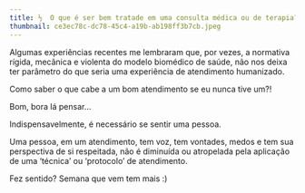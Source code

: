 ```yaml
---
title: ⅓  O que é ser bem tratade em uma consulta médica ou de terapia?
thumbnail: ce3ec78c-dc78-45c4-a19b-ab198ff3b7cb.jpeg
---
```

<!--StartFragment-->

Algumas experiências recentes me lembraram que, por vezes, a normativa rígida, mecânica e violenta do modelo biomédico de saúde, não nos deixa ter parâmetro do que seria uma experiência de atendimento humanizado.



Como saber o que cabe a um bom atendimento se eu nunca tive um?!



Bom, bora lá pensar…



Indispensavelmente, é necessário se sentir uma pessoa. 

Uma pessoa, em um atendimento, tem voz, tem vontades, medos e tem sua perspectiva de si respeitada, não é diminuída ou atropelada pela aplicação de uma ‘técnica’ ou ‘protocolo’ de atendimento. 



Fez sentido? Semana que vem tem mais :)



<!--EndFragment-->